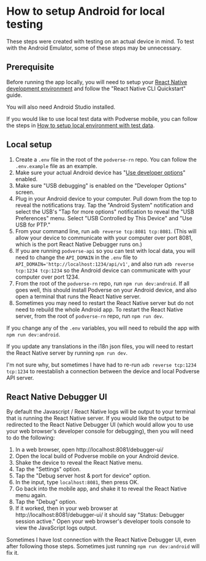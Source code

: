 # How to setup Android for local testing

These steps were created with testing on an actual device in mind. To test with the Android Emulator, some of these steps may be unnecessary.

## Prerequisite

Before running the app locally, you will need to setup your [React Native development environment](https://reactnative.dev/docs/environment-setup) and follow the "React Native CLI Quickstart" guide.

You will also need Android Studio installed.

If you would like to use local test data with Podverse mobile, you can follow the steps in [How to setup local environment with test data](https://github.com/podverse/podverse-ops/blob/master/docs/how-to-setup-local-environment-with-test-data.md).

## Local setup

1. Create a `.env` file in the root of the `podverse-rn` repo. You can follow the `.env.example` file as an example.
2. Make sure your actual Android device has "[Use developer options](https://developer.android.com/studio/debug/dev-options)" enabled.
3. Make sure "USB debugging" is enabled on the "Developer Options" screen.
4. Plug in your Android device to your computer. Pull down from the top to reveal the notifications tray. Tap the "Android System" notification and select the USB's "Tap for more options" notification to reveal the "USB Preferences" menu. Select "USB Controlled by This Device" and "Use USB for PTP."
5. From your command line, run `adb reverse tcp:8081 tcp:8081`. (This will allow your device to communicate with your computer over port 8081, which is the port React Native Debugger runs on.)
6. If you are running `podverse-api` so you can test with local data, you will need to change the `API_DOMAIN` in the `.env` file to `API_DOMAIN='http://localhost:1234/api/v1'`, and also run `adb reverse tcp:1234 tcp:1234` so the Android device can communicate with your computer over port 1234.
7. From the root of the `podverse-rn` repo, run `npm run dev:android`. If all goes well, this should install Podverse on your Android device, and also open a terminal that runs the React Native server.
8. Sometimes you may need to restart the React Native server but do not need to rebuild the whole Android app. To restart the React Native server, from the root of `podverse-rn` repo, run `npm run dev`.

If you change any of the `.env` variables, you will need to rebuild the app with `npm run dev:android`.

If you update any translations in the i18n json files, you will need to restart the React Native server by running `npm run dev`.

I'm not sure why, but sometimes I have had to re-run `adb reverse tcp:1234 tcp:1234` to reestablish a connection between the device and local Podverse API server.

## React Native Debugger UI

By default the Javascript / React Native logs will be output to your terminal that is running the React Native server. If you would like the output to be redirected to the React Native Debugger UI (which would allow you to use your web browser's developer console for debugging), then you will need to do the following:

1. In a web browser, open http://localhost:8081/debugger-ui/
2. Open the local build of Podverse mobile on your Android device.
3. Shake the device to reveal the React Native menu.
4. Tap the "Settings" option.
5. Tap the "Debug server host & port for device" option.
6. In the input, type `localhost:8081`, then press OK.
7. Go back into the mobile app, and shake it to reveal the React Native menu again.
8. Tap the "Debug" option.
9. If it worked, then in your web browser at http://localhost:8081/debugger-ui/ it should say "Status: Debugger session active." Open your web browser's developer tools console to view the JavaScript logs output.

Sometimes I have lost connection with the React Native Debugger UI, even after following those steps. Sometimes just running `npm run dev:android` will fix it.